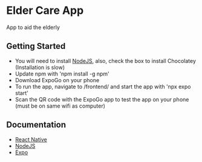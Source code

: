 # Elder Care App

App to aid the elderly

## Getting Started

- You will need to install [NodeJS](https://nodejs.org/en), also, check the box to install Chocolatey (Installation is slow)
- Update npm with 'npm install -g npm'
- Download ExpoGo on your phone
- To run the app, navigate to /frontend/ and start the app with 'npx expo start'
- Scan the QR code with the ExpoGo app to test the app on your phone (must be on same wifi as computer)

## Documentation

- [React Native](https://reactnative.dev/docs/getting-started)
- [NodeJS](https://nodejs.org/docs/latest/api/)
- [Expo](https://docs.expo.dev/)
